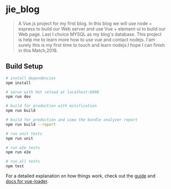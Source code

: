 # jie_blog

> A Vue.js project for my first blog.
In this blog we will use node + express to build our Web server and use Vue + element-ui to build our Web page.
Last I choice MYSQL as my blog's database. This project is help me to learn more how to use vue and contact nodejs.
I'am surely this is my first time to touch and learn nodejs.I hope I can finish in this Match,2018.
 
## Build Setup

``` bash
# install dependencies
npm install

# serve with hot reload at localhost:8080
npm run dev

# build for production with minification
npm run build

# build for production and view the bundle analyzer report
npm run build --report

# run unit tests
npm run unit

# run e2e tests
npm run e2e

# run all tests
npm test
```

For a detailed explanation on how things work, check out the [guide](http://vuejs-templates.github.io/webpack/) and [docs for vue-loader](http://vuejs.github.io/vue-loader).
